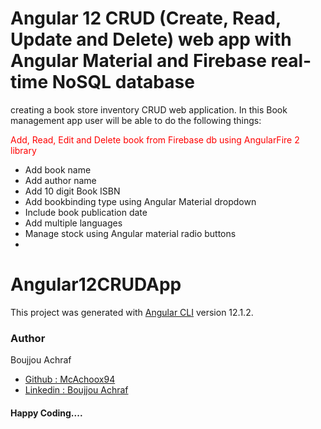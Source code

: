 <h1>Angular 12 CRUD (Create, Read, Update and Delete) web app with Angular Material and Firebase real-time NoSQL database</h1>

<p>creating a book store inventory CRUD web application. In this Book management app user will be able to do the following things:</p>

<p style="color: red;">Add, Read, Edit and Delete book from Firebase db using AngularFire 2 library</p>

<ul>
    <li>Add book name</li>
    <li>Add author name</li>
    <li>Add 10 digit Book ISBN</li>
    <li>Add bookbinding type using Angular Material dropdown</li>
    <li>Include book publication date</li>
    <li>Add multiple languages</li>
    <li>Manage stock using Angular material radio buttons</li>
    <li></li>
</ul>

# Angular12CRUDApp

This project was generated with [Angular CLI](https://github.com/angular/angular-cli) version 12.1.2.

<h3>Author</h3>
<span>Boujjou Achraf</span>
<ul>
  <li><a href='https://github.com/McAchoox94'>Github : McAchoox94</a></li>
   <li><a href='https://www.linkedin.com/in/achrafboujjou/'>Linkedin : Boujjou Achraf</a></li>
</ul>
<h4>Happy Coding....</h4>